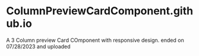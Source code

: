 # ColumnPreviewCardComponent.github.io
A 3 Column preview Card COmponent with responsive design. 
ended on 07/28/2023 and uploaded